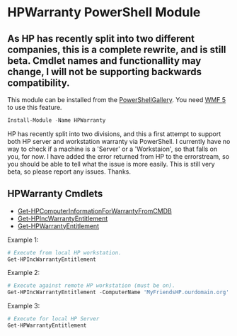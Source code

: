 # HPWarranty PowerShell Module
## As HP has recently split into two different companies, this is a complete rewrite, and is still beta.  Cmdlet names and functionallity may change, I will not be supporting backwards compatibility.

This module can be installed from the [PowerShellGallery](https://www.powershellgallery.com/packages/HPWarranty/).  You need [WMF 5](https://www.microsoft.com/en-us/download/details.aspx?id=44987) to use this feature.
```PowerShell
Install-Module -Name HPWarranty
```

HP has recently split into two divisions, and this a first attempt to support both HP server and workstation warranty via PowerShell.
I currently have no way to check if a machine is a 'Server' or a 'Workstaion', so that falls on you, for now.  I have added the error returned from HP to the errorstream, so you should be able to tell what the issue is more easily.
This is still very beta, so please report any issues.  Thanks.

## HPWarranty Cmdlets

* [Get-HPComputerInformationForWarrantyFromCMDB](https://github.com/dotps1/HPWarranty/wiki/Get-HPComputerInformationForWarrantyFromCMDB)
* [Get-HPIncWarrantyEntitlement](https://github.com/dotps1/HPWarranty/wiki/Get-HPIncWarrantyEntitlement)
* [Get-HPWarrantyEntitlement](https://github.com/dotps1/HPWarranty/wiki/Get-HPWarrantyEntitlement)

Example 1:
```PowerShell
# Execute from local HP workstation.
Get-HPIncWarrantyEntitlement
```

Example 2:
```PowerShell
# Execute against remote HP workstation (must be on).
Get-HPIncWarrantyEntitlement -ComputerName 'MyFriendsHP.ourdomain.org'
```

Example 3:
```PowerShell
# Execute for local HP Server
Get-HPWarrantyEntitlement
```